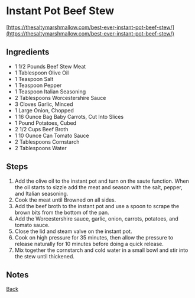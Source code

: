 # Instant Pot Beef Stew
[https://thesaltymarshmallow.com/best-ever-instant-pot-beef-stew/](https://thesaltymarshmallow.com/best-ever-instant-pot-beef-stew/)

## Ingredients
- 1 1/2 Pounds Beef Stew Meat
- 1 Tablespoon Olive Oil
- 1 Teaspoon Salt
- 1 Teaspoon Pepper
- 1 Teaspoon Italian Seasoning
- 2 Tablespoons Worcestershire Sauce
- 3 Cloves Garlic, Minced
- 1 Large Onion, Chopped
- 1 16 Ounce Bag Baby Carrots, Cut Into Slices
- 1 Pound Potatoes, Cubed
- 2 1/2 Cups Beef Broth
- 1 10 Ounce Can Tomato Sauce
- 2 Tablespoons Cornstarch
- 2 Tablespoons Water

## Steps

1. Add the olive oil to the instant pot and turn on the saute function. When the oil starts to sizzle add the meat and season with the salt, pepper, and Italian seasoning.
2. Cook the meat until Browned on all sides.
3. Add the beef broth to the instant pot and use a spoon to scrape the brown bits from the bottom of the pan.
4. Add the Worcestershire sauce, garlic, onion, carrots, potatoes, and tomato sauce.
5. Close the lid and steam valve on the instant pot.
6. Cook on high pressure for 35 minutes, then allow the pressure to release naturally for 10 minutes before doing a quick release.
7. Mix together the cornstarch and cold water in a small bowl and stir into the stew until thickened.

## Notes


[Back](../README.md)